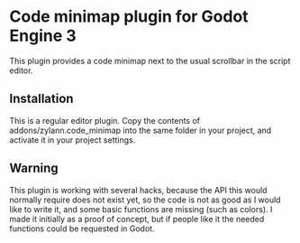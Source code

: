 Code minimap plugin for Godot Engine 3
==========================================

This plugin provides a code minimap next to the usual scrollbar in the script editor.


Installation
-----------------

This is a regular editor plugin. Copy the contents of addons/zylann.code_minimap into the same folder in your project, and activate it in your project settings.


Warning
-------------

This plugin is working with several hacks, because the API this would normally require does not exist yet,
so the code is not as good as I would like to write it, and some basic functions are missing (such as colors).
I made it initially as a proof of concept, but if people like it the needed functions could be requested in Godot.
